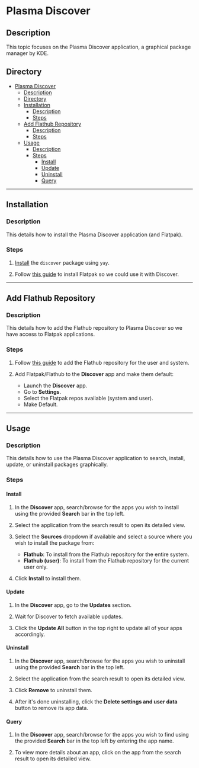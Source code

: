 # Plasma Discover

## Description

This topic focuses on the Plasma Discover application, a graphical package manager by KDE.

## Directory

- [Plasma Discover](#plasma-discover)
  - [Description](#description)
  - [Directory](#directory)
  - [Installation](#installation)
    - [Description](#description-1)
    - [Steps](#steps)
  - [Add Flathub Repository](#add-flathub-repository)
    - [Description](#description-2)
    - [Steps](#steps-1)
  - [Usage](#usage)
    - [Description](#description-3)
    - [Steps](#steps-2)
      - [Install](#install)
      - [Update](#update)
      - [Uninstall](#uninstall)
      - [Query](#query)

---

## Installation

### Description

This details how to install the Plasma Discover application (and Flatpak).

### Steps

1. [Install](yay.md#install) the `discover` package using `yay`.

2. Follow [this guide](flatpak.md#installation) to install Flatpak so we could use it with Discover.

---

## Add Flathub Repository

### Description

This details how to add the Flathub repository to Plasma Discover so we have access to Flatpak applications.

### Steps

1. Follow [this guide](flatpak.md#add-flathub-repository) to add the Flathub repository for the user and system.

2. Add Flatpak/Flathub to the **Discover** app and make them default:

   - Launch the **Discover** app.
   - Go to **Settings**.
   - Select the Flatpak repos available (system and user).
   - Make Default.

---

## Usage

### Description

This details how to use the Plasma Discover application to search, install, update, or uninstall packages graphically.

### Steps

#### Install

1. In the **Discover** app, search/browse for the apps you wish to install using the provided **Search** bar in the top left.

2. Select the application from the search result to open its detailed view.

3. Select the **Sources** dropdown if available and select a source where you wish to install the package from:

   - **Flathub**: To install from the Flathub repository for the entire system.
   - **Flathub (user)**: To install from the Flathub repository for the current user only.

4. Click **Install** to install them.

#### Update

1. In the **Discover** app, go to the **Updates** section.

2. Wait for Discover to fetch available updates.

3. Click the **Update All** button in the top right to update all of your apps accordingly.

#### Uninstall

1. In the **Discover** app, search/browse for the apps you wish to uninstall using the provided **Search** bar in the top left.

2. Select the application from the search result to open its detailed view.

3. Click **Remove** to uninstall them.

4. After it's done uninstalling, click the **Delete settings and user data** button to remove its app data.

#### Query

1. In the **Discover** app, search/browse for the apps you wish to find using the provided **Search** bar in the top left by entering the app name.

2. To view more details about an app, click on the app from the search result to open its detailed view.
